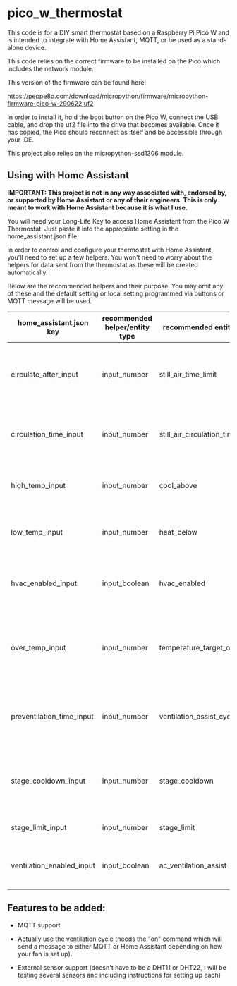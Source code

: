 # pico_w_thermostat

This code is for a DIY smart thermostat based on a Raspberry Pi Pico W and is intended to integrate with Home Assistant, MQTT, or be used as a stand-alone device.

This code relies on the correct firmware to be installed on the Pico which includes the network module.

This version of the firmware can be found here:

https://peppe8o.com/download/micropython/firmware/micropython-firmware-pico-w-290622.uf2

  

In order to install it, hold the boot button on the Pico W, connect the USB cable, and drop the uf2 file into the drive that becomes available. Once it has copied, the Pico should reconnect as itself and be accessible through your IDE.

  

This project also relies on the micropython-ssd1306 module.

  

## Using with Home Assistant

**IMPORTANT: This project is not in any way associated with, endorsed by, or supported by Home Assistant or any of their engineers. This is only meant to work with Home Assistant because it is what I use.**  

You will need your Long-Life Key to access Home Assistant from the Pico W Thermostat. Just paste it into the appropriate setting in the home_assistant.json file.

In order to control and configure your thermostat with Home Assistant, you'll need to set up a few helpers. You won't need to worry about the helpers for data sent from the thermostat as these will be created automatically.

Below are the recommended helpers and their purpose. You may omit any of these and the default setting or local setting programmed via buttons or MQTT message will be used.

  
|home_assistant.json key|recommended helper/entity type|recommended entity name|purpose|
|--|--|--|--|
|circulate_after_input|input_number|still_air_time_limit|how many minutes to wait since the last time heating, cooling, or circulation ended before circulating air|
|circulation_time_input|input_number|still_air_circulation_time|how many minutes circulating cycle should run when circulate_air_input has been reached|
|high_temp_input|input_number|cool_above|temperature at which the cooling cycle is started when the system is enabled|
|low_temp_input|input_number|heat_below|temperature at which the heating cycle is started when the system is enabled|
|hvac_enabled_input|input_boolean|hvac_enabled|if the system is disabled, it will report temperature readings but not run any cycle|
|over_temp_input|input_number|temperature_target_overshoot|how many degrees beyond cycle start temp the system should continue to heat or cool before shutting off|
|preventilation_time_input|input_number|ventilation_assist_cycle_time|how many minutes the ventilation should run prior to the cooling cycle if ventilation is enabled|
|stage_cooldown_input|input_number|stage_cooldown|how many minutes the system must wait before starting another cycle after the previous one stops|
|stage_limit_input|input_number|stage_limit|how many minutes any cycle can run at most|
|ventilation_enabled_input|input_boolean|ac_ventilation_assist|whether or not the system runs a ventilation fan before cooling cycles|

  
  

## Features to be added:

- MQTT support

- Actually use the ventilation cycle (needs the "on" command which will send a message to either MQTT or Home Assistant depending on how your fan is set up).

- External sensor support (doesn't have to be a DHT11 or DHT22, I will be testing several sensors and including instructions for setting up each)